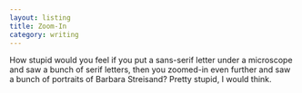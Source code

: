```yaml
---
layout: listing
title: Zoom-In
category: writing
---
```


How stupid would you feel if you put a sans-serif letter under a microscope and saw a bunch of serif letters, then you zoomed-in even further and saw a bunch of portraits of Barbara Streisand? Pretty stupid, I would think.